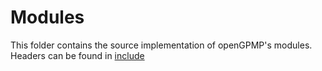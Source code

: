 # Modules
This folder contains the source implementation of openGPMP's modules. Headers
can be found in [include](../include)
